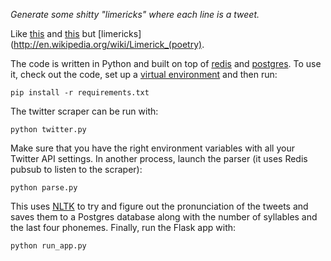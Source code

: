 *Generate some shitty "limericks" where each line is a tweet.*

Like [this](http://pentametron.com/) and [this](http://bit.ly/11q0H8S) but
[limericks](http://en.wikipedia.org/wiki/Limerick_(poetry).

The code is written in Python and built on top of [redis](http://redis.io)
and [postgres](http://www.postgresql.org). To use it, check out the code,
set up a [virtual environment](http://www.virtualenv.org/) and then run:

```
pip install -r requirements.txt
```

The twitter scraper can be run with:

```
python twitter.py
```

Make sure that you have the right environment variables with all your Twitter
API settings. In another process, launch the parser (it uses Redis pubsub to
listen to the scraper):

```
python parse.py
```

This uses [NLTK](http://nltk.org/) to try and figure out the pronunciation of
the tweets and saves them to a Postgres database along with the number of
syllables and the last four phonemes. Finally, run the Flask app with:

```
python run_app.py
```
